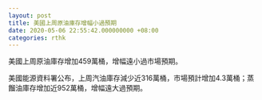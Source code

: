 ```yaml
---
layout: post
title: 美國上周原油庫存增幅小過預期
date: 2020-05-06 22:55:42.000000000 +08:00
categories: rthk
---
```


美國上周原油庫存增加459萬桶，增幅遠小過市場預期。

美國能源資料署公布，上周汽油庫存減少近316萬桶，市場預計增加4.3萬桶；蒸餾油庫存增加近952萬桶，增幅遠大過預期。
